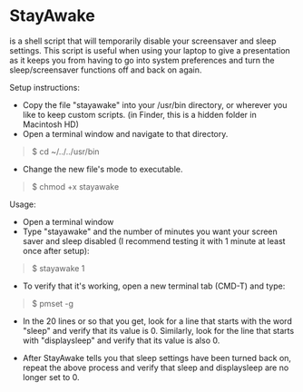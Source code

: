 StayAwake 
=========
is a shell script that will temporarily disable your screensaver and sleep settings. This script is useful when using your laptop to give a presentation as it keeps you from having to go into system preferences and turn the sleep/screensaver functions off and back on again. 

Setup instructions:

* Copy the file "stayawake" into your /usr/bin directory, or wherever you like to keep custom scripts. (in Finder, this is a hidden folder in Macintosh HD)
* Open a terminal window and navigate to that directory.
> $ cd ~/../../usr/bin
* Change the new file's mode to executable.
> $ chmod +x stayawake

Usage:
 
* Open a terminal window 
* Type "stayawake" and the number of minutes you want your screen saver and sleep disabled (I recommend testing it with 1 minute at least once after setup):
> $ stayawake 1

* To verify that it's working, open a new terminal tab (CMD-T) and type:
> $ pmset -g

* In the 20 lines or so that you get, look for a line that starts with the word "sleep" and verify that its value is 0. Similarly, look for the line that starts with "displaysleep" and verify that its value is also 0. 

* After StayAwake tells you that sleep settings have been turned back on, repeat the above process and verify that sleep and displaysleep are no longer set to 0.
